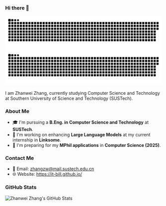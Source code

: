 ### Hi there 👋

![light](https://github.com/ITBillZ/ITBillZ/blob/output/github-contribution-grid-snake.svg#gh-light-mode-only)
![dark](https://github.com/ITBillZ/ITBillZ/blob/output/github-contribution-grid-snake-dark.svg#gh-dark-mode-only)

I am Zhanwei Zhang, currently studying Computer Science and Technology at Southern University of Science and Technology (SUSTech).

### About Me

- 🎓 I'm pursuing a **B.Eng. in Computer Science and Technology** at **SUSTech**.
- 🌱 I'm working on enhancing **Large Language Models** at my current internship in **Linksome**.
- 🎯 I'm preparing for my **MPhil applications** in **Computer Science (2025)**.

### Contact Me

- 📧 Email: [zhangzw@mail.sustech.edu.cn](mailto:zhangzw@mail.sustech.edu.cn)
- 🌐 Website: https://it-bill.github.io/

### GitHub Stats

![Zhanwei Zhang's GitHub Stats](https://github-readme-stats.vercel.app/api?username=it-bill&show_icons=true&count_private=true&theme=radical)
